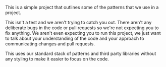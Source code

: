 This is a simple project that outlines some of the patterns that we use in a project.

This isn't a test and we aren't trying to catch you out. There aren't any deliberate bugs in the code or pull requests so we're not expecting you to fix anything. We aren't even expecting you to run this project, we just want to talk about your understanding of the code and your approach to communicating changes and pull requests.

This uses our standard stack of patterns and third party libraries without any styling to make it easier to focus on the code.